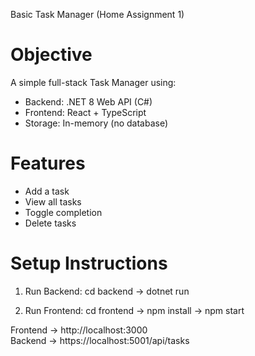 Basic Task Manager (Home Assignment 1)

# Objective
A simple full-stack Task Manager using:
- Backend: .NET 8 Web API (C#)
- Frontend: React + TypeScript
- Storage: In-memory (no database)

# Features
- Add a task
- View all tasks
- Toggle completion
- Delete tasks

# Setup Instructions
1. Run Backend:
cd backend -> 
dotnet run

2. Run Frontend:
cd frontend -> 
npm install -> 
npm start

Frontend → http://localhost:3000  
Backend → https://localhost:5001/api/tasks
